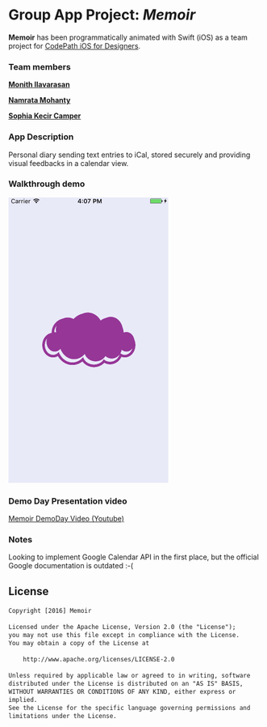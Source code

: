 # Group App Project: *Memoir*


**Memoir** has been programmatically animated with Swift (iOS) as a team project for [CodePath iOS for Designers](http://codepath.com/iosfordesigners).


### Team members
[**Monith Ilavarasan**](https://github.com/Monith)

[**Namrata Mohanty**](https://github.com/nmohanty)

[**Sophia Kecir Camper**](https://github.com/sophiakc)


### App Description

Personal diary sending text entries to iCal, stored securely and providing visual feedbacks in a calendar view.


### Walkthrough demo

![Memoir](memoir.gif)

### Demo Day Presentation video
[Memoir DemoDay Video (Youtube)](https://youtu.be/rCYrLpLH4NQ)


### Notes 
Looking to implement Google Calendar API in the first place, but the official Google documentation is outdated :-(

## License

    Copyright [2016] Memoir

    Licensed under the Apache License, Version 2.0 (the "License");
    you may not use this file except in compliance with the License.
    You may obtain a copy of the License at

        http://www.apache.org/licenses/LICENSE-2.0

    Unless required by applicable law or agreed to in writing, software
    distributed under the License is distributed on an "AS IS" BASIS,
    WITHOUT WARRANTIES OR CONDITIONS OF ANY KIND, either express or implied.
    See the License for the specific language governing permissions and
    limitations under the License.
